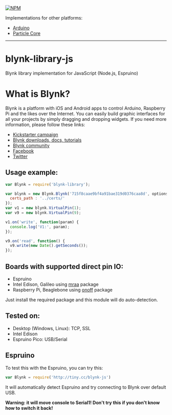 [![NPM](https://nodei.co/npm/blynk-library.png?downloads=true&downloadRank=true&stars=true)](https://nodei.co/npm/blynk-library/)

Implementations for other platforms:
* [Arduino](https://github.com/blynkkk/blynk-library)
* [Particle Core](https://github.com/vshymanskyy/blynk-library-spark)

__________

# blynk-library-js
Blynk library implementation for JavaScript (Node.js, Espruino)

# What is Blynk?
Blynk is a platform with iOS and Android apps to control Arduino, Raspberry Pi and the likes over the Internet.
You can easily build graphic interfaces for all your projects by simply dragging and dropping widgets.
If you need more information, please follow these links:

* [Kickstarter campaign](https://www.kickstarter.com/projects/167134865/blynk-build-an-app-for-your-arduino-project-in-5-m/description)
* [Blynk downloads, docs, tutorials](http://www.blynk.cc)
* [Blynk community](http://community.blynk.cc)
* [Facebook](http://www.fb.com/blynkapp)
* [Twitter](http://twitter.com/blynk_app)

## Usage example:
```js
var Blynk = require('blynk-library');

var blynk = new Blynk.Blynk('715f8caae9bf4a91bae319d0376caa8d', options = {
  certs_path : '../certs/'
});
var v1 = new blynk.VirtualPin(1);
var v9 = new blynk.VirtualPin(9);

v1.on('write', function(param) {
  console.log('V1:', param);
});

v9.on('read', function() {
  v9.write(new Date().getSeconds());
});
```

## Boards with supported direct pin IO:
* Espruino
* Intel Edison, Galileo using [mraa](https://www.npmjs.com/package/mraa) package
* Raspberry Pi, Beaglebone using [onoff](https://www.npmjs.com/package/onoff) package

Just install the required package and this module will do auto-detection.

## Tested on:
* Desktop (Windows, Linux): TCP, SSL
* Intel Edison
* Espruino Pico: USB/Serial

## Espruino
To test this with the Espruino, you can try this:
```js
var Blynk = require('http://tiny.cc/blynk-js')
```
It will automatically detect Espruino and try connecting to Blynk over default USB.

**Warning: it will move console to Serial1! Don't try this if you don't know how to switch it back!**
